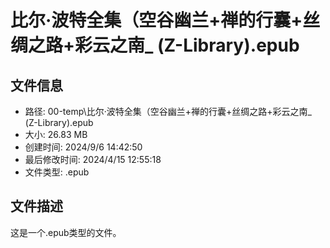 ﻿# 比尔·波特全集（空谷幽兰+禅的行囊+丝绸之路+彩云之南_ (Z-Library).epub

## 文件信息
- 路径: 00-temp\比尔·波特全集（空谷幽兰+禅的行囊+丝绸之路+彩云之南_ (Z-Library).epub
- 大小: 26.83 MB
- 创建时间: 2024/9/6 14:42:50
- 最后修改时间: 2024/4/15 12:55:18
- 文件类型: .epub

## 文件描述
这是一个.epub类型的文件。

